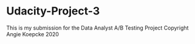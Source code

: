# Udacity-Project-3
This is my submission for the Data Analyst A/B Testing Project
Copyright Angie Koepcke 2020
